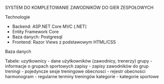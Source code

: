 SYSTEM DO KOMPLETOWANIE ZAWODNIKÓW DO GIER ZESPOŁOWYCH

Technologie

- Backend: ASP.NET Core MVC (.NET)
- Entity Framework Core
- Baza danych: Postgresql
- Frontend: Razor Views z podstawowym HTML/CSS

Baza danych

Tabele:
uzytkownicy - dane użytkowników (zawodnicy, trenerzy)
grupy - informacje o grupach sportowych
zapisy - zapisy zawodników do grup
treningi - pojedyncze sesje treningowe
obecnosci - rejestr obecności
harmonogram - regularne terminy treningów
kategorie - kategorie sportowe
